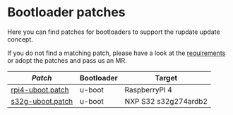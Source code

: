 # Bootloader patches

Here you can find patches for bootloaders to support the rupdate update concept.

If you do not find a matching patch, please have a look at the [requirements](requirements_to_bootloader.md) or adopt the patches and pass us an MR.

| *Patch*                              | Bootloader| Target                |
|--------------------------------------|-----------|-----------------------|
| [rpi4-uboot.patch](rpi4-uboot.patch) | u-boot    | RaspberryPI 4         |
| [s32g-uboot.patch](s32g-uboot.patch) | u-boot    | NXP S32  s32g274ardb2 |
